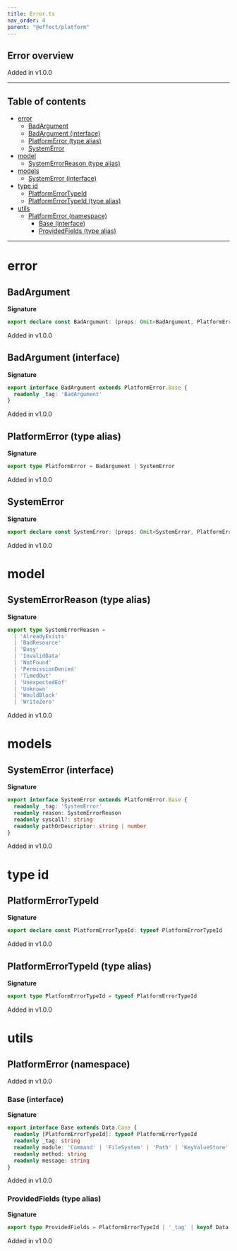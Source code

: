 ```yaml
---
title: Error.ts
nav_order: 4
parent: "@effect/platform"
---
```


## Error overview

Added in v1.0.0

---

<h2 class="text-delta">Table of contents</h2>

- [error](#error)
  - [BadArgument](#badargument)
  - [BadArgument (interface)](#badargument-interface)
  - [PlatformError (type alias)](#platformerror-type-alias)
  - [SystemError](#systemerror)
- [model](#model)
  - [SystemErrorReason (type alias)](#systemerrorreason-type-alias)
- [models](#models)
  - [SystemError (interface)](#systemerror-interface)
- [type id](#type-id)
  - [PlatformErrorTypeId](#platformerrortypeid)
  - [PlatformErrorTypeId (type alias)](#platformerrortypeid-type-alias)
- [utils](#utils)
  - [PlatformError (namespace)](#platformerror-namespace)
    - [Base (interface)](#base-interface)
    - [ProvidedFields (type alias)](#providedfields-type-alias)

---

# error

## BadArgument

**Signature**

```ts
export declare const BadArgument: (props: Omit<BadArgument, PlatformError.ProvidedFields>) => BadArgument
```

Added in v1.0.0

## BadArgument (interface)

**Signature**

```ts
export interface BadArgument extends PlatformError.Base {
  readonly _tag: 'BadArgument'
}
```

Added in v1.0.0

## PlatformError (type alias)

**Signature**

```ts
export type PlatformError = BadArgument | SystemError
```

Added in v1.0.0

## SystemError

**Signature**

```ts
export declare const SystemError: (props: Omit<SystemError, PlatformError.ProvidedFields>) => SystemError
```

Added in v1.0.0

# model

## SystemErrorReason (type alias)

**Signature**

```ts
export type SystemErrorReason =
  | 'AlreadyExists'
  | 'BadResource'
  | 'Busy'
  | 'InvalidData'
  | 'NotFound'
  | 'PermissionDenied'
  | 'TimedOut'
  | 'UnexpectedEof'
  | 'Unknown'
  | 'WouldBlock'
  | 'WriteZero'
```

Added in v1.0.0

# models

## SystemError (interface)

**Signature**

```ts
export interface SystemError extends PlatformError.Base {
  readonly _tag: 'SystemError'
  readonly reason: SystemErrorReason
  readonly syscall?: string
  readonly pathOrDescriptor: string | number
}
```

Added in v1.0.0

# type id

## PlatformErrorTypeId

**Signature**

```ts
export declare const PlatformErrorTypeId: typeof PlatformErrorTypeId
```

Added in v1.0.0

## PlatformErrorTypeId (type alias)

**Signature**

```ts
export type PlatformErrorTypeId = typeof PlatformErrorTypeId
```

Added in v1.0.0

# utils

## PlatformError (namespace)

Added in v1.0.0

### Base (interface)

**Signature**

```ts
export interface Base extends Data.Case {
  readonly [PlatformErrorTypeId]: typeof PlatformErrorTypeId
  readonly _tag: string
  readonly module: 'Command' | 'FileSystem' | 'Path' | 'KeyValueStore' | 'Clipboard'
  readonly method: string
  readonly message: string
}
```

Added in v1.0.0

### ProvidedFields (type alias)

**Signature**

```ts
export type ProvidedFields = PlatformErrorTypeId | '_tag' | keyof Data.Case
```

Added in v1.0.0
